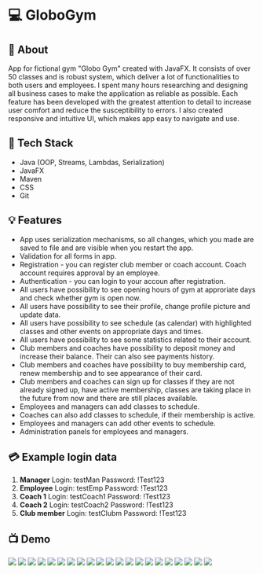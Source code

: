 

# 💻 GloboGym

## 👀 About

App for fictional gym "Globo Gym" created with JavaFX. It consists of over 50 classes and is robust system, which deliver a lot of functionalities to both users and employees. I spent many hours researching and designing all business cases to make the application as reliable as possible. Each feature has been developed with the greatest attention to detail to increase user comfort and reduce the susceptibility to errors. I also created responsive and intuitive UI, which makes app easy to navigate and use.

## 🔧 Tech Stack

- Java (OOP, Streams, Lambdas, Serialization)
- JavaFX
- Maven
- CSS
- Git

## 💡 Features

- App uses serialization mechanisms, so all changes, which you made are saved to file and are visible when you restart the app.
- Validation for all forms in app.
- Registration - you can register club member or coach account. Coach account requires approval by an employee.
- Authentication - you can login to your accoun after registration.
- All users have possibility to see opening hours of gym at approriate days and check whether gym is open now.
- All users have possibility to see their profile, change profile picture and update data.
- All users have possibility to see schedule (as calendar) with highlighted classes and other events on appropriate days and times.
- All users have possibility to see some statistics related to their account.
- Club members and coaches have possibility to deposit money and increase their balance. Their can also see payments history.
- Club members and coaches have possibility to buy membership card, renew membership and to see appearance of their card.
- Club members and coaches can sign up for classes if they are not already signed up, have active membership, classes are taking place in the future from now and there are still places available.
- Employees and managers can add classes to schedule.
- Coaches can also add classes to schedule, if their membership is active.
- Employees and managers can add other events to schedule.
- Administration panels for employees and managers.

## 💳 Example login data

1. **Manager**
Login: testMan
Password: !Test123
2. **Employee**
Login: testEmp
Password: !Test123
3. **Coach 1**
Login: testCoach1
Password: !Test123
4. **Coach 2**
Login: testCoach2
Password: !Test123
4. **Club member**
Login: testClubm
Password: !Test123


## 📺 Demo

![](./demo/1.png)
![](./demo/2.png)
![](./demo/3.png)
![](./demo/4.png)
![](./demo/5.png)
![](./demo/6.png)
![](./demo/7.png)
![](./demo/8.png)
![](./demo/9.png)
![](./demo/10.png)
![](./demo/11.png)
![](./demo/12.png)
![](./demo/13.png)
![](./demo/14.png)
![](./demo/15.png)
![](./demo/16.png)
![](./demo/17.png)
![](./demo/18.png)
![](./demo/19.png)
![](./demo/20.png)
![](./demo/21.png)
